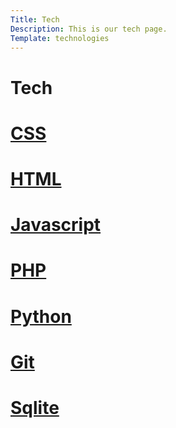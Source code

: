 ```yaml
---
Title: Tech
Description: This is our tech page.
Template: technologies
---
```


Tech
==========================

<div class="css-box">
    <h1 class="box-color"><a href="%base_url%?technology/css">CSS</h1>
</div>

<div class="html-box">
   <h1 class="box-color"><a href="%base_url%?technology/html">HTML</h1>
</div>

<div class="javascript-box">
    <h1 class="box-color"><a href="%base_url%?technology/javascript">Javascript</h1>
</div>

<div class="php-box">
    <h1 class="box-color"><a href="%base_url%?technology/php">PHP</h1>
</div>

<div class="python-box">
    <h1 class="box-color"><a href="%base_url%?technology/python">Python</h1>
</div>

<div class="git-box">
    <h1 class="box-color"><a href="%base_url%?technology/git">Git</h1>
</div>

<div class="sqlite-box">
    <h1 class="box-color"><a href="%base_url%?technology/sqlite">Sqlite</h1>
</div>
